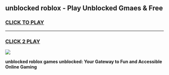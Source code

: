 
## unblocked roblox - Play Unblocked Gmaes & Free
<h3>
<a href="https://premium.freeplayer.one?title=unblocked_roblox&ref=19F">CLICK TO PLAY</a></h3>
<hr>

<h3>
<a href="https://premium.freeplayer.one?title=unblocked_roblox&ref=19F">CLICK 2 PLAY</a>
  
</h3>

<a href="https://premium.freeplayer.one?title=unblocked_roblox&ref=19F/"><img src="https://clearcache.store/games.png"></a>


**unblocked roblox games unblocked: Your Gateway to Fun and Accessible Online Gaming**
